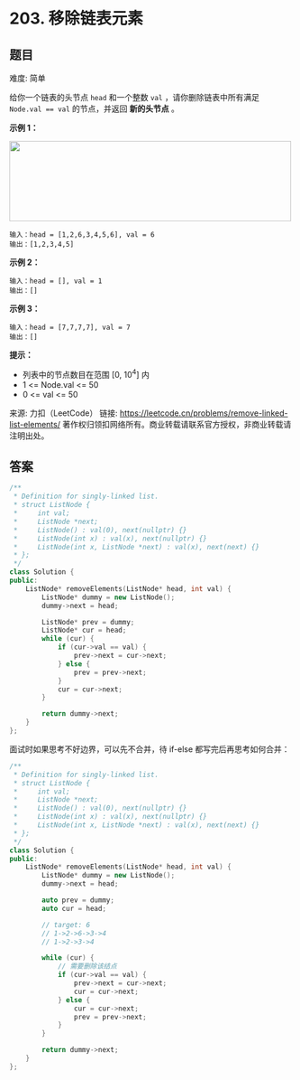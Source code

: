 # 203. 移除链表元素
 ## 题目 
难度: 简单

给你一个链表的头节点 `head` 和一个整数 `val` ，请你删除链表中所有满足 `Node.val == val` 的节点，并返回 **新的头节点** 。

 

**示例 1：**

<img style="width: 500px; height: 142px;" src="https://assets.leetcode.com/uploads/2021/03/06/removelinked-list.jpg" alt="">

```
输入：head = [1,2,6,3,4,5,6], val = 6
输出：[1,2,3,4,5]

```


**示例 2：**

```
输入：head = [], val = 1
输出：[]

```


**示例 3：**

```
输入：head = [7,7,7,7], val = 7
输出：[]

```




**提示：**

- 列表中的节点数目在范围 [0, 10<sup>4</sup>] 内
- 1 <= Node.val <= 50
- 0 <= val <= 50

来源: 力扣（LeetCode）
链接: https://leetcode.cn/problems/remove-linked-list-elements/
著作权归领扣网络所有。商业转载请联系官方授权，非商业转载请注明出处。

## 答案

```c++
/**
 * Definition for singly-linked list.
 * struct ListNode {
 *     int val;
 *     ListNode *next;
 *     ListNode() : val(0), next(nullptr) {}
 *     ListNode(int x) : val(x), next(nullptr) {}
 *     ListNode(int x, ListNode *next) : val(x), next(next) {}
 * };
 */
class Solution {
public:
    ListNode* removeElements(ListNode* head, int val) {
        ListNode* dummy = new ListNode();
        dummy->next = head;

        ListNode* prev = dummy;
        ListNode* cur = head;
        while (cur) {
            if (cur->val == val) {
                prev->next = cur->next;
            } else {
                prev = prev->next;
            }
            cur = cur->next;
        }

        return dummy->next;
    }
};
```

面试时如果思考不好边界，可以先不合并，待 if-else 都写完后再思考如何合并：

```c++
/**
 * Definition for singly-linked list.
 * struct ListNode {
 *     int val;
 *     ListNode *next;
 *     ListNode() : val(0), next(nullptr) {}
 *     ListNode(int x) : val(x), next(nullptr) {}
 *     ListNode(int x, ListNode *next) : val(x), next(next) {}
 * };
 */
class Solution {
public:
    ListNode* removeElements(ListNode* head, int val) {
        ListNode* dummy = new ListNode();
        dummy->next = head;

        auto prev = dummy;
        auto cur = head;

        // target: 6
        // 1->2->6->3->4
        // 1->2->3->4

        while (cur) {
            // 需要删除该结点
            if (cur->val == val) {
                prev->next = cur->next;
                cur = cur->next;
            } else {
                cur = cur->next;
                prev = prev->next;
            }
        }

        return dummy->next;
    }
};
```

